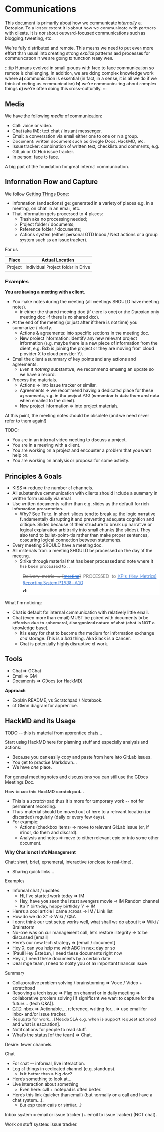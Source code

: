 # Communications

This document is primarily about how we communicate *internally* at Datopian. To a lesser extent it is about how we communicate with partners with clients. It is *not* about outward-focused communications such as blogging, tweeting, etc.

We're fully distributed and remote. This means we need to put even more effort than usual into creating strong *explicit* patterns and processes for communication if we are going to function really well.

:::tip
Humans evolved in small groups with face to face communication so remote is challenging. In addition, we are doing complex knowledge work where **a)** communication is essential (in fact, in a sense, it is all we do if we think of coding as communication) **b)** we're communicating about complex things **c)** we're often doing this cross-culturally.
:::

## Media

We have the following *media* of communication:

* Call: voice or video.
* Chat (aka IM): text chat / instant messenger.
* Email: a conversation via email either one to one or in a group.
* Document: written document such as Google Docs, HackMD, etc.
* Issue tracker: combination of written text, checklists and comments, e.g. GitLab or GitHub issue tracker.
* In person: face to face.

A big part of the foundation for great internal communication.

## Information Flow and Capture

We follow [Getting Things Done][gtd]:

* Information (and actions) get generated in a variety of places e.g. in a meeting, on chat, in an email, etc.
* That information gets processed to 4 places:
  * Trash aka no processing needed;
  * Project folder / documents;
  * Reference folder / documents;
  * Actions system (either personal GTD Inbox / Next actions or a group system such as an issue tracker).

[gtd]: [/getting-things-done]

For us

| Place  | Actual Location |
|--------|-----------------|
| Project | Individual Project folder in Drive |

### Examples

**You are having a meeting with a client**.

* You make notes during the meeting (all meetings SHOULD have meeting notes).
  * In either the shared meeting doc (if there is one) or the Datopian only meeting doc (if there is no shared doc).
* At the end of the meeting (or just after if there is not time) you summarize / clarify.
  * Actions & agreements: into specific sections in the meeting doc.
  * New project information: identify any new relevant project information (e.g. maybe there is a new piece of information from the client, e.g. Bob is joining the project or they are moving from cloud provider X to cloud provider Y).
* Email the client a summary of key points and any actions and agreements.
  * Even if *nothing* substantive, we recommend emailing an update so we have a record.
* Process the materials.
  * Actions => into issue tracker or similar.
  * Agreements => we recommend having a dedicated place for these agreements, e.g. in the project A10 (remember to date them and note when emailed to the client).
  * New project information => into project materials.

At this point, the meeting notes should be obsolete (and we need never refer to them again!).

TODO:

* You are in an internal video meeting to discuss a project.
* You are in a meeting with a client.
* You are working on a project and encounter a problem that you want help on.
* You are working on analysis or proposal for some activity.

## Principles & Goals

* KISS => reduce the number of channels.
* All substantive communication with clients should include a summary in written form usually via email.
* Use written documents rather than e.g. slides as the default for rich information presentation.
  * Why? See Tufte. In short: slides tend to break up the logic narrative fundamentally disrupting it and preventing adequate cognition and critique. Slides because of their structure to break up narrative or logical explanation arbitrarily into small chunks (the slides). They also tend to bullet-point-itis rather than make proper sentences, obscuring logical connection between statements.
* Every meeting SHOULD have a meeting doc.
* All materials from a meeting SHOULD be processed on the day of the meeting.
  * Strike through material that has been processed and note where it has been processed to ... ![processed info strikethrough](./processed-info-strikethrough.png)

What I'm noticing:

* Chat is default for internal communication with relatively little email.
* Chat (even more than email) MUST be paired with documents to be effective due to ephemeral, disorganized nature of chat (chat is NOT a knowledge base).
  * It is easy for chat to become *the* medium for information exchange *and* storage. This is a *bad* thing. Aka Slack is a Cancer.
  * Chat is potentially highly disruptive of work.

## Tools

* Chat => GChat
* Email => GM
* Documents => GDocs (or HackMD)

**Approach**

* Explain README, vs Scratchpad / Notebook.
* cf Glenn diagram for apprentice.

## HackMD and its Usage

TODO -- this is material from apprentice chats...

Start using HackMD here for planning stuff and especially analysis and actions:

* Because you can easily copy and paste from here into GitLab issues.
* You get to practice Markdown...
* We have *one* place.

For general meeting notes and discussions you can still use the GDocs Meetings Doc.

How to use this HackMD scratch pad...

* This is a *scratch* pad thus it is more for temporary work -- not for permanent recording.
* Thus, material should be moved out of here to a relevant location (or discarded) regularly (daily or every few days).
* For example:
  * Actions (checkbox items) => move to relevant GitLab issue (or, if minor, do them and discard).
  * Analysis and notes => move to either relevant epic or into some other document.

**Why Chat is not Info Management**

Chat: short, brief, ephemeral, interactive (or close to real-time).

* Sharing quick links…

Examples

* Informal chat / updates.
  * Hi, I’ve started work today => IM
  * Hey, have you seen the latest avengers movie => IM Random channel
  * It’s Y birthday, happy birthday Y => IM
* Here’s a cool article I came across => IM / Link list
* How do we do X? => Wiki / Q&A
* I don’t think our test setup works well, what shall we do about it => Wiki / Brainstorm
* No-one was on our management call, let’s restore integrity => to be discussed [email]
* Here’s our new tech strategy => [email / document]
* Hey X, can you help me with ABC in next day or so
* [Paul] Hey Esteban, I need these documents right now
* Hey x, I need these documents by a certain date
* Dear mge team, I need to notify you of an important financial issue

Summary

* Collaborative problem solving / brainstorming => Voice / Video + scratchpad
* Resolving a tech issue => Flag on channel or in daily meeting => collaborative problem solving [If significant we want to capture for the future… (tech Q&A)].
* [GTD] Inbox => Actionable…, reference, waiting for…  => use email for Inbox and/or issue tracker.
* Requests for work… [Needs SLA e.g. when is support request actioned and what is escalation].
* Notifications for people to read stuff.
* What’s the status [of the team] => Chat.

Desire: fewer channels.

Chat

* For chat -- informal, live interaction.
* Log of things in dedicated channel (e.g. standups).
  * Is it better than a big doc?
* Here’s something to look at…
* Live interaction about something
  * Even here: call + notepad is often better.
* Here’s this link (quicker than email) (but normally on a call and have a chat system…).
  * But esp team calls or similar…?

Inbox system = email or issue tracker (+ email to issue tracker) (NOT chat).

Work on stuff system: issue tracker.
